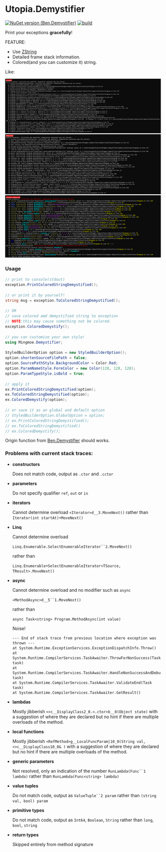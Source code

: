 # Utopia.Demystifier
[![NuGet version (Ben.Demystifier)](https://img.shields.io/nuget/v/Ben.Demystifier.svg?style=flat-square)](https://www.nuget.org/packages/Ben.Demystifier/)
[![build](https://github.com/benaadams/Ben.Demystifier/workflows/Demystifier%20PR%20Build/badge.svg)](https://github.com/benaadams/Ben.Demystifier/actions)

Print your exceptions **gracefully**!

FEATURE: 
 - Use [ZString](https://github.com/Cysharp/ZString)
 - Detailed frame stack information.
 - Colored(and you can customize it) string.

Like:


[![Original stacktrace](./images/original.png)](./image/original.png)
[![Demystified stacktrace](./images/demystify.png)](./image/demystify.png)
[![Colored demystified stacktrace](./images/image.png)](./image/image.png)

### Usage

```C#
// print to console(stdout)
exception.PrintColoredStringDemystified();

// or print it by yourself!
string msg = exception.ToColoredStringDemystified();

// OR
// save colored amd demystified string to exception
// NOTE:this may cause something not be colored.
exception.ColoredDemystify();

// you can customize your own style!
using Mingmoe.Demystifier;

StyledBuilderOption option = new StyledBuilderOption();
option.shortenSourceFilePath = false;
option.SourcePathStyle.BackgroundColor = Color.Red;
option.ParamNameStyle.ForeColor = new Color(128, 128, 128);
option.ParamTypeStyle.isBold = true;

// apply it
ex.PrintColoredStringDemystified(option);
ex.ToColoredStringDemystified(option);
ex.ColoredDemystify(option);

// or save it as an global and default option
// StyledBuilderOption.GlobalOption = option;
// ex.PrintColoredStringDemystified(); 
// ex.ToColoredStringDemystified()
// ex.ColoredDemystify();

```

Origin function from [Ben.Demystifier](https://github.com/benaadams/Ben.Demystifier) should works.

### Problems with current stack traces: 

* **constructors** 

   Does not match code, output as `.ctor` and `.cctor`
   
* **parameters** 

   Do not specify qualifier `ref`, `out` or `in`
   
* **iterators** 

   Cannot determine overload `<Iterator>d__3.MoveNext()` rather than `Iterator(int startAt)+MoveNext()`
* **Linq**

   Cannot determine overload 
   
   `Linq.Enumerable.SelectEnumerableIterator``2.MoveNext()` 
   
   rather than
   
   `Linq.Enumerable+SelectEnumerableIterator<TSource, TResult>.MoveNext()`
* **async**

   Cannot determine overload and no modifier such as `async` 
   
   `<MethodAsync>d__5``1.MoveNext()` 
   
   rather than
   
   `async Task<string> Program.MethodAsync(int value)`

   Noise!
   ```
   --- End of stack trace from previous location where exception was thrown ---
   at System.Runtime.ExceptionServices.ExceptionDispatchInfo.Throw() 
   at System.Runtime.CompilerServices.TaskAwaiter.ThrowForNonSuccess(Task task)
   at System.Runtime.CompilerServices.TaskAwaiter.HandleNonSuccessAndDebuggerNotification(Task task) 
   at System.Runtime.CompilerServices.TaskAwaiter.ValidateEnd(Task task) 
   at System.Runtime.CompilerServices.TaskAwaiter.GetResult() 
   ```

* **lambdas**

   Mostly jibberish `<>c__DisplayClass2_0.<.ctor>b__0(Object state)` with a suggestion of where they are declared but no hint if there are multiple overloads of the method.
* **local functions**

   Mostly jibberish `<RefMethod>g__LocalFuncParam|10_0(String val, <>c__DisplayClass10_0& )` with a suggestion of where they are declared but no hint if there are multiple overloads of the method.
   
* **generic parameters**

   Not resolved, only an indication of the number `RunLambda(Func``1 lambda)` rather than `RunLambda(Func<string> lambda)`
* **value tuples**

   Do not match code, output as `ValueTuple``2 param` rather than `(string val, bool) param`
* **primitive types**

   Do not match code, output as `Int64`, `Boolean`, `String` rather than `long`, `bool`, `string`
* **return types**

   Skipped entirely from method signature

